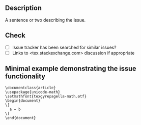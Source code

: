 ## Description
A sentence or two describing the issue.

## Check
- [ ] Issue tracker has been searched for similar issues?
- [ ] Links to <tex.stackexchange.com> discussion if appropriate

## Minimal example demonstrating the issue functionality 
```
\documentclass{article}
\usepackage{unicode-math}
\setmathfont{texgyrepagella-math.otf}
\begin{document}
\[
  a = b
\]
\end{document}
```
